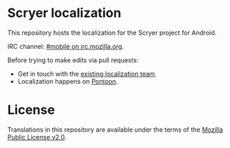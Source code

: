 # Scryer localization

This repository hosts the localization for the Scryer project for Android.

IRC channel: [#mobile on irc.mozilla.org](https://wiki.mozilla.org/IRC).

Before trying to make edits via pull requests:
* Get in touch with the [existing localization team](https://wiki.mozilla.org/L10n:Teams).
* Localization happens on [Pontoon](https://pontoon.mozilla.org/projects/).

# License

Translations in this repository are available under the terms of the [Mozilla Public License v2.0](http://www.mozilla.org/MPL/2.0/).
